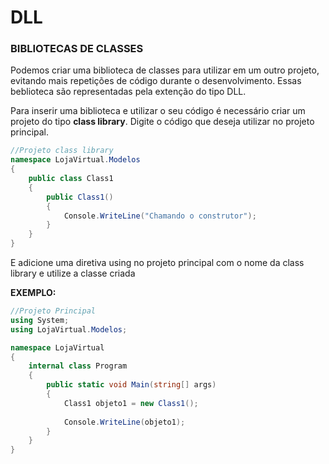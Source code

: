 # DLL

### BIBLIOTECAS DE CLASSES

Podemos criar uma biblioteca de classes para utilizar em um outro projeto, evitando mais repetições de código durante o desenvolvimento. Essas beblioteca são representadas pela extenção do tipo DLL.

Para inserir uma biblioteca e utilizar o seu código é necessário criar um projeto do tipo **class library**.  Digite o código que deseja utilizar no projeto principal.

```csharp
//Projeto class library
namespace LojaVirtual.Modelos
{
    public class Class1
    {
        public Class1()
        {
            Console.WriteLine("Chamando o construtor");
        }
    }
}
```

E adicione uma diretiva using no projeto principal com o nome da class library e utilize a classe criada

**EXEMPLO:**

```csharp
//Projeto Principal
using System;
using LojaVirtual.Modelos;

namespace LojaVirtual
{
    internal class Program
    {
        public static void Main(string[] args)
        {
            Class1 objeto1 = new Class1();
            
            Console.WriteLine(objeto1);
        }
    }
}

```
